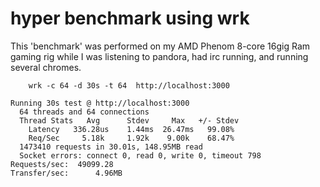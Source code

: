 
hyper benchmark using wrk
=========================

This 'benchmark' was performed on my AMD Phenom 8-core 16gig Ram
gaming rig while I was listening to pandora, had irc running, and
running several chromes.


```shell
    wrk -c 64 -d 30s -t 64  http://localhost:3000
```
```
Running 30s test @ http://localhost:3000
  64 threads and 64 connections
  Thread Stats   Avg      Stdev     Max   +/- Stdev
    Latency   336.28us    1.44ms  26.47ms   99.08%
    Req/Sec     5.18k     1.92k    9.00k    68.47%
  1473410 requests in 30.01s, 148.95MB read
  Socket errors: connect 0, read 0, write 0, timeout 798
Requests/sec:  49099.28
Transfer/sec:      4.96MB
```
